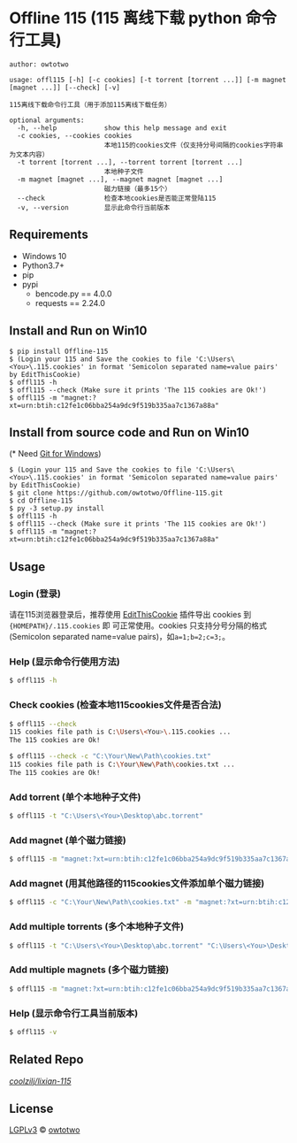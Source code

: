 # Offline 115 (115 离线下载 python 命令行工具)

`author: owtotwo`

```
usage: offl115 [-h] [-c cookies] [-t torrent [torrent ...]] [-m magnet [magnet ...]] [--check] [-v]

115离线下载命令行工具（用于添加115离线下载任务）

optional arguments:
  -h, --help            show this help message and exit
  -c cookies, --cookies cookies
                        本地115的cookies文件（仅支持分号间隔的cookies字符串为文本内容）
  -t torrent [torrent ...], --torrent torrent [torrent ...]
                        本地种子文件
  -m magnet [magnet ...], --magnet magnet [magnet ...]
                        磁力链接（最多15个）
  --check               检查本地cookies是否能正常登陆115
  -v, --version         显示此命令行当前版本
```


## Requirements
- Windows 10
- Python3.7+
- pip
- pypi
  + bencode.py == 4.0.0
  + requests == 2.24.0


## Install and Run on Win10
```
$ pip install Offline-115
$ (Login your 115 and Save the cookies to file 'C:\Users\<You>\.115.cookies' in format 'Semicolon separated name=value pairs' by EditThisCookie)
$ offl115 -h
$ offl115 --check (Make sure it prints 'The 115 cookies are Ok!')
$ offl115 -m "magnet:?xt=urn:btih:c12fe1c06bba254a9dc9f519b335aa7c1367a88a"
```


## Install from source code and Run on Win10
(* Need [Git for Windows](https://git-scm.com/download/win))

```
$ (Login your 115 and Save the cookies to file 'C:\Users\<You>\.115.cookies' in format 'Semicolon separated name=value pairs' by EditThisCookie)
$ git clone https://github.com/owtotwo/Offline-115.git
$ cd Offline-115
$ py -3 setup.py install
$ offl115 -h
$ offl115 --check (Make sure it prints 'The 115 cookies are Ok!')
$ offl115 -m "magnet:?xt=urn:btih:c12fe1c06bba254a9dc9f519b335aa7c1367a88a"
```


## Usage

### Login (登录)
请在115浏览器登录后，推荐使用 [EditThisCookie](http://www.editthiscookie.com/) 插件导出 cookies 到 `{HOMEPATH}/.115.cookies` 即
可正常使用。cookies 只支持分号分隔的格式(Semicolon separated name=value pairs)，如`a=1;b=2;c=3;`。

### Help (显示命令行使用方法)
``` bash
$ offl115 -h
```

### Check cookies (检查本地115cookies文件是否合法)
``` bash
$ offl115 --check
115 cookies file path is C:\Users\<You>\.115.cookies ...
The 115 cookies are Ok!

$ offl115 --check -c "C:\Your\New\Path\cookies.txt"
115 cookies file path is C:\Your\New\Path\cookies.txt ...
The 115 cookies are Ok!
```

### Add torrent (单个本地种子文件)
``` bash
$ offl115 -t "C:\Users\<You>\Desktop\abc.torrent"
```

### Add magnet (单个磁力链接)
``` bash
$ offl115 -m "magnet:?xt=urn:btih:c12fe1c06bba254a9dc9f519b335aa7c1367a88a"
```

### Add magnet (用其他路径的115cookies文件添加单个磁力链接)
``` bash
$ offl115 -c "C:\Your\New\Path\cookies.txt" -m "magnet:?xt=urn:btih:c12fe1c06bba254a9dc9f519b335aa7c1367a88a"
```

### Add multiple torrents (多个本地种子文件)
``` bash
$ offl115 -t "C:\Users\<You>\Desktop\abc.torrent" "C:\Users\<You>\Desktop\def.torrent"
```

### Add multiple magnets (多个磁力链接)
``` bash
$ offl115 -m "magnet:?xt=urn:btih:c12fe1c06bba254a9dc9f519b335aa7c1367a88a" "magnet:?xt=urn:btih:c12fe1c06bba254a9dc9f519b335aa7c1367a88b"
```

### Help (显示命令行工具当前版本)
``` bash
$ offl115 -v
```

## Related Repo
*[coolzilj/lixian-115](https://github.com/coolzilj/lixian-115)*


## License
[LGPLv3](./License) © [owtotwo](https://github.com/owtotwo)
